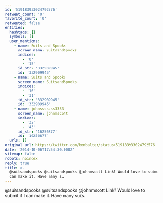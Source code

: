 ```yaml
---
id: '519183933024792576'
retweet_count: '0'
favorite_count: '0'
retweeted: false
entities:
  hashtags: []
  symbols: []
  user_mentions:
    - name: Suits and Spooks
      screen_name: SuitsandSpooks
      indices:
        - '0'
        - '15'
      id_str: '332909945'
      id: '332909945'
    - name: Suits and Spooks
      screen_name: SuitsandSpooks
      indices:
        - '16'
        - '31'
      id_str: '332909945'
      id: '332909945'
    - name: johnsssssss3333
      screen_name: johnmscott
      indices:
        - '32'
        - '43'
      id_str: '16256877'
      id: '16256877'
  urls: []
original_url: https://twitter.com/benbalter/status/519183933024792576
date: '2014-10-06T17:54:30.000Z'
sitemap: false
robots: noindex
reply: true
title: >-
  @suitsandspooks @suitsandspooks @johnmscott Link? Would love to submit if I
  can make it. Have many s…
---
```


@suitsandspooks @suitsandspooks @johnmscott Link? Would love to submit if I can make it. Have many suits.